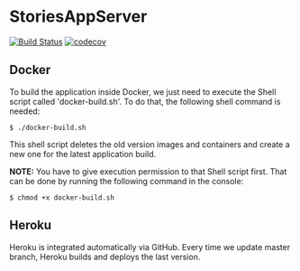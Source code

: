 # StoriesAppServer

[![Build Status](https://travis-ci.com/RodrigoDeRosa/StoriesAppServer.svg?token=rEyCUWQVS9saEunkyMqa&branch=master)](https://travis-ci.com/RodrigoDeRosa/StoriesAppServer)
[![codecov](https://codecov.io/gh/RodrigoDeRosa/StoriesAppServer/branch/master/graph/badge.svg?token=z6KQ00Bcth)](https://codecov.io/gh/RodrigoDeRosa/StoriesAppServer)

## Docker

To build the application inside Docker, we just need to execute the Shell script
called 'docker-build.sh'. To do that, the following shell command is needed:

    $ ./docker-build.sh    

This shell script deletes the old version images and containers and create a new
one for the latest application build.
    
**NOTE:** You have to give execution permission to that Shell script first. That
can be done by running the following command in the console:

    $ chmod +x docker-build.sh
    
## Heroku

Heroku is integrated automatically via GitHub. Every time we update master branch,
Heroku builds and deploys the last version.